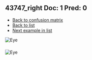## 43747_right Doc: 1 Pred: 0
- [Back to confusion matrix](https://github.com/juliandewit/kaggle_retinopathy/blob/master/matrix.md)
- [Back to list](https://github.com/juliandewit/kaggle_retinopathy/blob/master/lists/10/list.md)
- [Next example in list](https://github.com/juliandewit/kaggle_retinopathy/blob/master/lists/10/43/43822_right.md)

![Eye](https://retinopaty.blob.core.windows.net/size1024/43747_right_1.jpeg)

### 

![Eye]()
